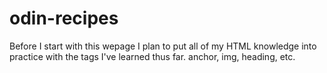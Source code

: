 # odin-recipes
Before I start with this wepage I plan to put all of my HTML knowledge into practice with the tags I've learned thus far. 
    anchor, img, heading, etc. 